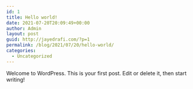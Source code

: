 ```yaml
---
id: 1
title: Hello world!
date: 2021-07-20T20:09:49+00:00
author: Admin
layout: post
guid: http://jayedrafi.com/?p=1
permalink: /blog/2021/07/20/hello-world/
categories:
  - Uncategorized
---
```

Welcome to WordPress. This is your first post. Edit or delete it, then start writing!